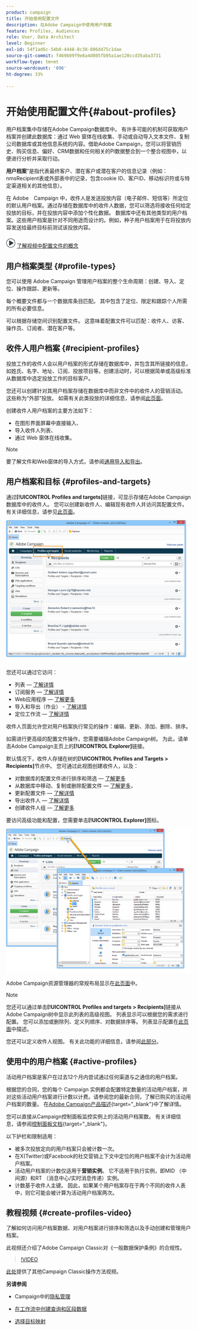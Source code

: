 ```yaml
---
product: campaign
title: 开始使用配置文件
description: 在Adobe Campaign中使用用户档案
feature: Profiles, Audiences
role: User, Data Architect
level: Beginner
exl-id: 54f1ad6c-54b0-4448-8c38-806dd75c1dae
source-git-commit: f469689f9e8a4d805fb95a1ae120ccd35aba3731
workflow-type: tm+mt
source-wordcount: '896'
ht-degree: 33%

---
```


# 开始使用配置文件{#about-profiles}



用户档案集中存储在Adobe Campaign数据库中。 有许多可能的机制可获取用户档案并创建此数据库：通过 Web 窗体在线收集、手动或自动导入文本文件、复制公司数据库或其他信息系统的内容。借助Adobe Campaign，您可以将营销历史、购买信息、偏好、CRM数据和任何相关的PI数据整合到一个整合视图中，以便进行分析并采取行动。

**用户档案**”是指代表最终客户、潜在客户或潜在客户的信息记录（例如：nmsRecipient表或外部表中的记录，包含cookie ID、客户ID、移动标识符或与特定渠道相关的其他信息）。

在 Adobe　Campaign 中，收件人是发送投放内容（电子邮件、短信等）所定位的默认用户档案。通过存储在数据库中的收件人数据，您可以筛选将接收任何给定投放的目标，并在投放内容中添加个性化数据。 数据库中还有其他类型的用户档案。这些用户档案是针对不同用途而设计的。例如，种子用户档案用于在将投放内容发送给最终目标前测试该投放内容。

![](assets/do-not-localize/how-to-video.png) [了解视频中配置文件的概念](#create-profiles-video)

## 用户档案类型 {#profile-types}

您可以使用 Adobe Campaign 管理用户档案的整个生命周期：创建、导入、定位、操作跟踪、更新等。

每个概要文件都与一个数据库条目匹配。 其中包含了定位、限定和跟踪个人所需的所有必要信息。

可以根据存储空间识别配置文件。 这意味着配置文件可以匹配：收件人、访客、操作员、订阅者、潜在客户等。

## 收件人用户档案 {#recipient-profiles}

投放工作的收件人会以用户档案的形式存储在数据库中，并包含其所链接的信息，如姓氏、名字、地址、订阅、投放项目等。创建活动时，可以根据简单或高级标准从数据库中选定投放工作的目标客户。

您还可以创建针对其用户档案存储在数据库中而非文件中的收件人的营销活动。 这些称为“外部”投放。 如需有关此类投放的详细信息，请参阅[此页面](../../delivery/using/steps-defining-the-target-population.md#selecting-external-recipients)。

创建收件人用户档案的主要方法如下：

* 在图形界面屏幕中直接输入、
* 导入收件人列表、
* 通过 Web 窗体在线收集。

>[!NOTE]
>
>要了解文件和Web窗体的导入方式，请参阅[通用导入和导出](../../platform/using/get-started-data-import-export.md)。

## 用户档案和目标 {#profiles-and-targets}

通过&#x200B;**[!UICONTROL Profiles and targets]**&#x200B;链接，可显示存储在Adobe Campaign数据库中的收件人。 您可以创建新收件人、编辑现有收件人并访问其配置文件。 有关详细信息，请参见[此页面](../../platform/using/editing-a-profile.md)。

![](assets/d_ncs_user_interface_target_link.png)

您还可以通过它访问：

* 列表 — [了解详情](../../platform/using/creating-and-managing-lists.md)
* 订阅服务 — [了解详情](../../delivery/using/managing-subscriptions.md)
* Web应用程序 — [了解更多](../../web/using/about-web-applications.md)
* 导入和导出（作业） - [了解详情](../../platform/using/about-generic-imports-exports.md)
* 定位工作流 — [了解详情](../../workflow/using/building-a-workflow.md#implementation-steps-)

收件人页面允许您对用户档案执行常见的操作：编辑、更新、添加、删除、排序。

如需进行更高级的配置文件操作，您需要编辑Adobe Campaign树。 为此，请单击Adobe Campaign主页上的&#x200B;**[!UICONTROL Explorer]**&#x200B;链接。

默认情况下，收件人存储在树的&#x200B;**[!UICONTROL Profiles and Targets > Recipients]**&#x200B;节点中。 您可通过此视图创建收件人，以及：

* 对数据库的配置文件进行排序和筛选 — [了解更多](../../platform/using/filtering-options.md)
* 从数据库中移动、复制或删除配置文件 — [了解更多](../../platform/using/managing-profiles.md)，
* 更新配置文件 — [了解详情](../../platform/using/updating-data.md)
* 导出收件人 — [了解详情](../../platform/using/exporting-and-importing-profiles.md)
* 创建收件人组 — [了解更多](../../platform/using/creating-and-managing-lists.md)

要访问高级功能和配置，您需要单击&#x200B;**[!UICONTROL Explorer]**&#x200B;图标。

![](assets/d_ncs_user_interface01.png)

Adobe Campaign资源管理器的常规布局显示在[此页面](../../platform/using/adobe-campaign-explorer.md)中。

>[!NOTE]
>
>您还可以通过单击&#x200B;**[!UICONTROL Profiles and targets > Recipients]**&#x200B;链接从Adobe Campaign树中显示此列表的高级视图。 列表显示可以根据您的需求进行配置。 您可以添加或删除列、定义列顺序、对数据排序等。 列表显示配置在[此页面](../../platform/using/adobe-campaign-ui-lists.md)中描述。
>
>您还可以定义收件人视图。 有关此功能的详细信息，请参阅[此部分](../../platform/using/access-management-folders.md)。

## 使用中的用户档案 {#active-profiles}

活动用户档案是客户在过去12个月内尝试通过任何渠道与之通信的用户档案。

根据您的合同，您的每个 Campaign 实例都会配置特定数量的活动用户档案，并对这些活动用户档案进行计数以计费。请参阅您的最新合同，了解已购买的活动用户档案的数量。 在[Adobe Campaign产品描述](https://helpx.adobe.com/cn/legal/product-descriptions/adobe-campaign-managed-cloud-services.html){target="_blank"}中了解详情。

您可以直接从Campaign控制面板监控实例上的活动用户档案数。 有关详细信息，请参阅[控制面板文档](https://experienceleague.adobe.com/docs/control-panel/using/performance-monitoring/active-profiles-monitoring.html){target="_blank"}。

以下护栏和限制适用：

* 被多次投放定向的用户档案只会被计数一次。
* 在X(Twitter)或Facebook的社交营销上下文中定位的用户档案不会计为活动用户档案。
* 活动用户档案的计数仅适用于&#x200B;**营销实例**。 它不适用于执行实例，即MID （中间源）和RT （消息中心/实时消息传递）实例。
* 计数基于收件人主键。 因此，如果某个用户档案存在于两个不同的收件人表中，则它可能会被计算为活动用户档案两次。


## 教程视频 {#create-profiles-video}

了解如何访问用户档案数据、对用户档案进行排序和筛选以及手动创建和管理用户档案。

此视频还介绍了Adobe Campaign Classic对《一般数据保护条例》的合规性。

>[!VIDEO](https://video.tv.adobe.com/v/35611?quality=12)

[此处](https://experienceleague.adobe.com/docs/campaign-classic-learn/tutorials/overview.html?lang=zh-Hans)提供了其他Campaign Classic操作方法视频。

**另请参阅**

* Campaign中的[隐私管理](https://helpx.adobe.com/cn/campaign/kb/acc-privacy.html)

* [在工作流中创建查询和区段数据](../../workflow/using/targeting-data.md)

* [选择目标映射](../../delivery/using/steps-defining-the-target-population.md#select-a-target-mapping)
